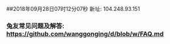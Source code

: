 ##2018年09月28日07时12分07秒 新址: 104.248.93.151
### 兔友常见问题及解答: https://github.com/wanggonging/d/blob/w/FAQ.md
